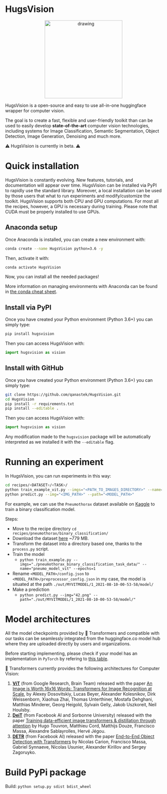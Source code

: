 # HugsVision

<p align="center">
  <img src="https://github.com/qanastek/HugsVision/blob/main/ressources/images/logo_name_transparent.png" alt="drawing" width="250"/>
</p>

HugsVision is a open-source and easy to use all-in-one huggingface wrapper for computer vision.

The goal is to create a fast, flexible and user-friendly toolkit than can be used to easily develop **state-of-the-art** computer vision technologies, including systems for Image Classification, Semantic Segmentation, Object Detection, Image Generation, Denoising and much more.

⚠️ HugsVision is currently in beta. ⚠️

# Quick installation

HugsVision is constantly evolving. New features, tutorials, and documentation will appear over time. HugsVision can be installed via PyPI to rapidly use the standard library. Moreover, a local installation can be used by those users that what to run experiments and modify/customize the toolkit. HugsVision supports both CPU and GPU computations. For most all the recipes, however, a GPU is necessary during training. Please note that CUDA must be properly installed to use GPUs.

## Anaconda setup

Once Anaconda is installed, you can create a new environment with:

```bash
conda create --name HugsVision python=3.6 -y
```

Then, activate it with:

```bash
conda activate HugsVision
```

Now, you can install all the needed packages!

More information on managing environments with Anaconda can be found in [the conda cheat sheet](https://docs.conda.io/projects/conda/en/4.6.0/_downloads/52a95608c49671267e40c689e0bc00ca/conda-cheatsheet.pdf).

## Install via PyPI

Once you have created your Python environment (Python 3.6+) you can simply type:

```bash
pip install hugsvision
```

Then you can access HugsVision with:

```python
import hugsvision as vision
```

## Install with GitHub

Once you have created your Python environment (Python 3.6+) you can simply type:

```bash
git clone https://github.com/qanastek/HugsVision.git
cd HugsVision
pip install -r requirements.txt
pip install --editable .
```

Then you can access HugsVision with:

```python
import hugsvision as vision
```

Any modification made to the `hugsvision` package will be automatically interpreted as we installed it with the `--editable` flag.

# Running an experiment

In HugsVision, you can run experiments in this way:

```bash
cd recipes/<DATASET>/<TASK>/
python train_example_vit.py --imgs="<PATH_TO_IMAGES_DIRECTORY>" --name="<OUTPUT_MODEL_NAME>"
python predict.py --img="<IMG_PATH>" --path="<MODEL_PATH>"
```

For example, we can use the `Pneumothorax` dataset available on [Kaggle](https://www.kaggle.com/volodymyrgavrysh/pneumothorax-binary-classification-task) to train a binary classification model.

Steps:

- Move to the recipe directory `cd recipes/pneumothorax/binary_classification/`
- Download the dataset [here](https://www.kaggle.com/volodymyrgavrysh/pneumothorax-binary-classification-task) ~779 MB.
- Transform the dataset into a directory based one, thanks to the `process.py` script.
- Train the model
  - `python train_example.py --imgs="./pneumothorax_binary_classification_task_data/" --name="pneumo_model_vit" --epochs=1`
- Rename `<MODEL_PATH>/config.json` to `<MODEL_PATH>/preprocessor_config.json` in my case, the model is situated at the path `./out/MYVITMODEL/1_2021-08-10-00-53-58/model/`
- Make a prediction
  - `python predict.py --img="42.png" --path="./out/MYVITMODEL/1_2021-08-10-00-53-58/model/"`

# Model architectures

All the model checkpoints provided by 🤗 Transformers and compatible with our tasks can be seamlessly integrated from the huggingface.co model hub where they are uploaded directly by users and organizations.

Before starting implementing, please check if your model has an implementation in `PyTorch` by refering to [this table](https://huggingface.co/transformers/index.html#supported-frameworks).

🤗 Transformers currently provides the following architectures for Computer Vision:

1. **[ViT](https://huggingface.co/transformers/model_doc/vit.html)** (from Google Research, Brain Team) released with the paper [An Image is Worth 16x16 Words: Transformers for Image Recognition at Scale](https://arxiv.org/pdf/2010.11929.pdf), by Alexey Dosovitskiy, Lucas Beyer, Alexander Kolesnikov, Dirk Weissenborn, Xiaohua Zhai, Thomas Unterthiner, Mostafa Dehghani, Matthias Minderer, Georg Heigold, Sylvain Gelly, Jakob Uszkoreit, Neil Houlsby.
2. **[DeiT](https://huggingface.co/transformers/model_doc/deit.html)** (from Facebook AI and Sorbonne University) released with the paper [Training data-efficient image transformers & distillation through attention](https://arxiv.org/pdf/2012.12877.pdf) by Hugo Touvron, Matthieu Cord, Matthijs Douze, Francisco Massa, Alexandre Sablayrolles, Hervé Jégou.
3. **[DETR](https://huggingface.co/transformers/model_doc/detr.html)** (from Facebook AI) released with the paper [End-to-End Object Detection with Transformers](https://arxiv.org/pdf/2005.12872.pdf) by Nicolas Carion, Francisco Massa, Gabriel Synnaeve, Nicolas Usunier, Alexander Kirillov and Sergey Zagoruyko.

# Build PyPi package

Build: `python setup.py sdist bdist_wheel`
